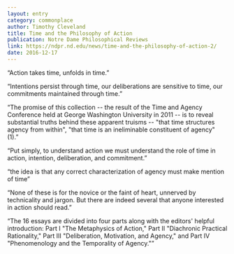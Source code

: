 ```yaml
---
layout: entry
category: commonplace
author: Timothy Cleveland
title: Time and the Philosophy of Action
publication: Notre Dame Philosophical Reviews
link: https://ndpr.nd.edu/news/time-and-the-philosophy-of-action-2/
date: 2016-12-17
---
```


“Action takes time, unfolds in time.”

“Intentions persist through time, our deliberations are sensitive to time, our commitments maintained through time.”

“The promise of this collection -- the result of the Time and Agency Conference held at George Washington University in 2011 -- is to reveal substantial truths behind these apparent truisms -- "that time structures agency from within", "that time is an ineliminable constituent of agency" (1).”

“Put simply, to understand action we must understand the role of time in action, intention, deliberation, and commitment.”

“the idea is that any correct characterization of agency must make mention of time”

“None of these is for the novice or the faint of heart, unnerved by technicality and jargon. But there are indeed several that anyone interested in action should read.”

“The 16 essays are divided into four parts along with the editors' helpful introduction: Part I "The Metaphysics of Action," Part II "Diachronic Practical Rationality," Part III "Deliberation, Motivation, and Agency," and Part IV "Phenomenology and the Temporality of Agency."”

